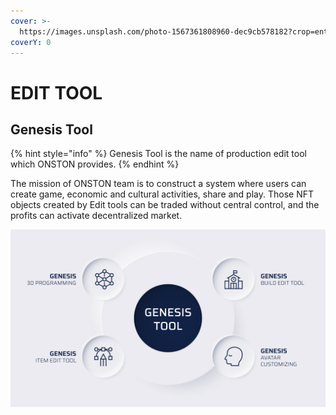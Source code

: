 ```yaml
---
cover: >-
  https://images.unsplash.com/photo-1567361808960-dec9cb578182?crop=entropy&cs=srgb&fm=jpg&ixid=MnwxOTcwMjR8MHwxfHNlYXJjaHw0fHx0b29sfGVufDB8fHx8MTY0MjYwNTQ2MQ&ixlib=rb-1.2.1&q=85
coverY: 0
---
```


# EDIT TOOL

## Genesis Tool&#x20;

{% hint style="info" %}
Genesis Tool is the name of production edit tool which ONSTON provides.
{% endhint %}



The mission of ONSTON team is to construct a system where users can create game, economic and cultural activities, share and play. Those NFT objects created by Edit tools can be traded without central control, and the profits can activate decentralized market.

![](<../.gitbook/assets/image (10) (1).png>)

